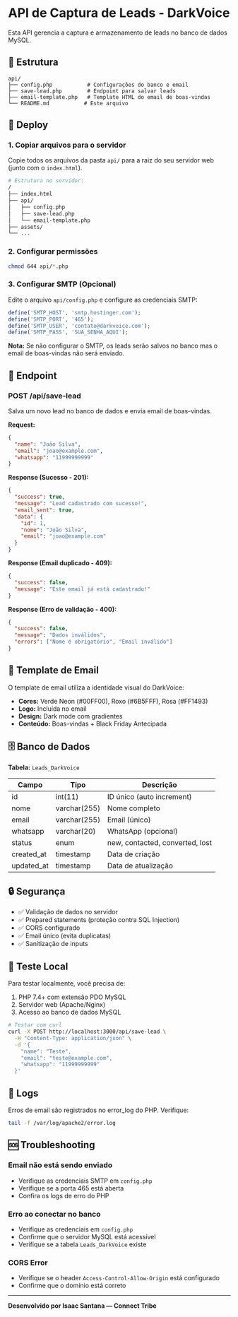 # API de Captura de Leads - DarkVoice

Esta API gerencia a captura e armazenamento de leads no banco de dados MySQL.

## 📁 Estrutura

```
api/
├── config.php           # Configurações do banco e email
├── save-lead.php        # Endpoint para salvar leads
├── email-template.php   # Template HTML do email de boas-vindas
└── README.md           # Este arquivo
```

## 🚀 Deploy

### 1. Copiar arquivos para o servidor

Copie todos os arquivos da pasta `api/` para a raiz do seu servidor web (junto com o `index.html`).

```bash
# Estrutura no servidor:
/
├── index.html
├── api/
│   ├── config.php
│   ├── save-lead.php
│   └── email-template.php
├── assets/
└── ...
```

### 2. Configurar permissões

```bash
chmod 644 api/*.php
```

### 3. Configurar SMTP (Opcional)

Edite o arquivo `api/config.php` e configure as credenciais SMTP:

```php
define('SMTP_HOST', 'smtp.hostinger.com');
define('SMTP_PORT', '465');
define('SMTP_USER', 'contato@darkvoice.com');
define('SMTP_PASS', 'SUA_SENHA_AQUI');
```

**Nota:** Se não configurar o SMTP, os leads serão salvos no banco mas o email de boas-vindas não será enviado.

## 📡 Endpoint

### POST /api/save-lead

Salva um novo lead no banco de dados e envia email de boas-vindas.

**Request:**
```json
{
  "name": "João Silva",
  "email": "joao@example.com",
  "whatsapp": "11999999999"
}
```

**Response (Sucesso - 201):**
```json
{
  "success": true,
  "message": "Lead cadastrado com sucesso!",
  "email_sent": true,
  "data": {
    "id": 1,
    "nome": "João Silva",
    "email": "joao@example.com"
  }
}
```

**Response (Email duplicado - 409):**
```json
{
  "success": false,
  "message": "Este email já está cadastrado!"
}
```

**Response (Erro de validação - 400):**
```json
{
  "success": false,
  "message": "Dados inválidos",
  "errors": ["Nome é obrigatório", "Email inválido"]
}
```

## 🎨 Template de Email

O template de email utiliza a identidade visual do DarkVoice:

- **Cores:** Verde Neon (#00FF00), Roxo (#6B5FFF), Rosa (#FF1493)
- **Logo:** Incluída no email
- **Design:** Dark mode com gradientes
- **Conteúdo:** Boas-vindas + Black Friday Antecipada

## 🗄️ Banco de Dados

**Tabela:** `Leads_DarkVoice`

| Campo | Tipo | Descrição |
|-------|------|-----------|
| id | int(11) | ID único (auto increment) |
| nome | varchar(255) | Nome completo |
| email | varchar(255) | Email (único) |
| whatsapp | varchar(20) | WhatsApp (opcional) |
| status | enum | new, contacted, converted, lost |
| created_at | timestamp | Data de criação |
| updated_at | timestamp | Data de atualização |

## 🔒 Segurança

- ✅ Validação de dados no servidor
- ✅ Prepared statements (proteção contra SQL Injection)
- ✅ CORS configurado
- ✅ Email único (evita duplicatas)
- ✅ Sanitização de inputs

## 🧪 Teste Local

Para testar localmente, você precisa de:
1. PHP 7.4+ com extensão PDO MySQL
2. Servidor web (Apache/Nginx)
3. Acesso ao banco de dados MySQL

```bash
# Testar com curl
curl -X POST http://localhost:3000/api/save-lead \
  -H "Content-Type: application/json" \
  -d '{
    "name": "Teste",
    "email": "teste@example.com",
    "whatsapp": "11999999999"
  }'
```

## 📝 Logs

Erros de email são registrados no error_log do PHP. Verifique:
```bash
tail -f /var/log/apache2/error.log
```

## 🆘 Troubleshooting

### Email não está sendo enviado
- Verifique as credenciais SMTP em `config.php`
- Verifique se a porta 465 está aberta
- Confira os logs de erro do PHP

### Erro ao conectar no banco
- Verifique as credenciais em `config.php`
- Confirme que o servidor MySQL está acessível
- Verifique se a tabela `Leads_DarkVoice` existe

### CORS Error
- Verifique se o header `Access-Control-Allow-Origin` está configurado
- Confirme que o domínio está correto

---

**Desenvolvido por Isaac Santana — Connect Tribe**

